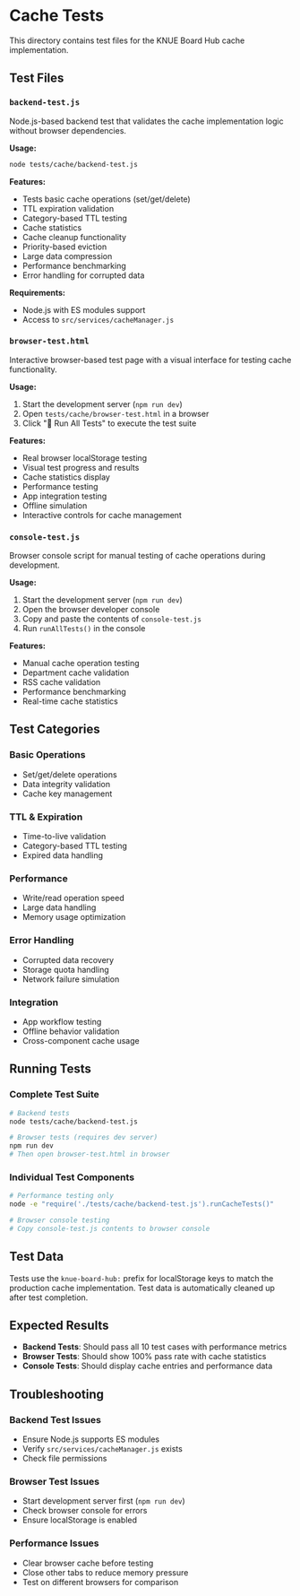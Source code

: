 # Cache Tests

This directory contains test files for the KNUE Board Hub cache implementation.

## Test Files

### `backend-test.js`
Node.js-based backend test that validates the cache implementation logic without browser dependencies.

**Usage:**
```bash
node tests/cache/backend-test.js
```

**Features:**
- Tests basic cache operations (set/get/delete)
- TTL expiration validation
- Category-based TTL testing
- Cache statistics
- Cache cleanup functionality
- Priority-based eviction
- Large data compression
- Performance benchmarking
- Error handling for corrupted data

**Requirements:**
- Node.js with ES modules support
- Access to `src/services/cacheManager.js`

### `browser-test.html`
Interactive browser-based test page with a visual interface for testing cache functionality.

**Usage:**
1. Start the development server (`npm run dev`)
2. Open `tests/cache/browser-test.html` in a browser
3. Click "🚀 Run All Tests" to execute the test suite

**Features:**
- Real browser localStorage testing
- Visual test progress and results
- Cache statistics display
- Performance testing
- App integration testing
- Offline simulation
- Interactive controls for cache management

### `console-test.js`
Browser console script for manual testing of cache operations during development.

**Usage:**
1. Start the development server (`npm run dev`)
2. Open the browser developer console
3. Copy and paste the contents of `console-test.js`
4. Run `runAllTests()` in the console

**Features:**
- Manual cache operation testing
- Department cache validation
- RSS cache validation
- Performance benchmarking
- Real-time cache statistics

## Test Categories

### Basic Operations
- Set/get/delete operations
- Data integrity validation
- Cache key management

### TTL & Expiration
- Time-to-live validation
- Category-based TTL testing
- Expired data handling

### Performance
- Write/read operation speed
- Large data handling
- Memory usage optimization

### Error Handling
- Corrupted data recovery
- Storage quota handling
- Network failure simulation

### Integration
- App workflow testing
- Offline behavior validation
- Cross-component cache usage

## Running Tests

### Complete Test Suite
```bash
# Backend tests
node tests/cache/backend-test.js

# Browser tests (requires dev server)
npm run dev
# Then open browser-test.html in browser
```

### Individual Test Components
```bash
# Performance testing only
node -e "require('./tests/cache/backend-test.js').runCacheTests()"

# Browser console testing
# Copy console-test.js contents to browser console
```

## Test Data

Tests use the `knue-board-hub:` prefix for localStorage keys to match the production cache implementation. Test data is automatically cleaned up after test completion.

## Expected Results

- **Backend Tests**: Should pass all 10 test cases with performance metrics
- **Browser Tests**: Should show 100% pass rate with cache statistics
- **Console Tests**: Should display cache entries and performance data

## Troubleshooting

### Backend Test Issues
- Ensure Node.js supports ES modules
- Verify `src/services/cacheManager.js` exists
- Check file permissions

### Browser Test Issues
- Start development server first (`npm run dev`)
- Check browser console for errors
- Ensure localStorage is enabled

### Performance Issues
- Clear browser cache before testing
- Close other tabs to reduce memory pressure
- Test on different browsers for comparison